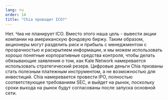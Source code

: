 ```yaml
---
lang: ru
order: 14
title: "Chia проводит ICO?"
---
```


Нет. Чиа не планирует ICO. Вместо этого наша цель - вывести акции компании на американскую фондовую биржу. Таким образом, акционеры могут разделить риск и прибыль с менеджментом с прозрачностью и раскрытием информации, и мы можем использовать хорошо понятные корпоративные средства контроля, чтобы делать обязывающие заявления о том, как Kale Network намеревается использовать стратегический резерв. Цифровые деньги Chia призваны стать полезным платежным инструментом, а не возможностью для инвестиций. Chia намеревается провести IPO, полностью соответствующее требованиям SEC, и выйдет на рынок, поскольку сроки выхода на рынок будут согласованы после запуска основной сети.
